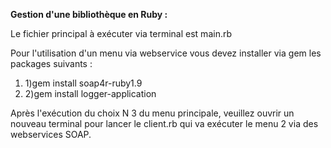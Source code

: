 **Gestion d&#39;une bibliothèque en Ruby :**

Le fichier principal à exécuter via terminal est main.rb

Pour l&#39;utilisation d&#39;un menu via webservice vous devez installer via gem les packages suivants :

1. 1)gem install soap4r-ruby1.9
2. 2)gem install logger-application

Après l&#39;exécution du choix N 3 du menu principale, veuillez ouvrir un nouveau terminal pour lancer le client.rb qui va exécuter le menu 2 via des webservices SOAP.
